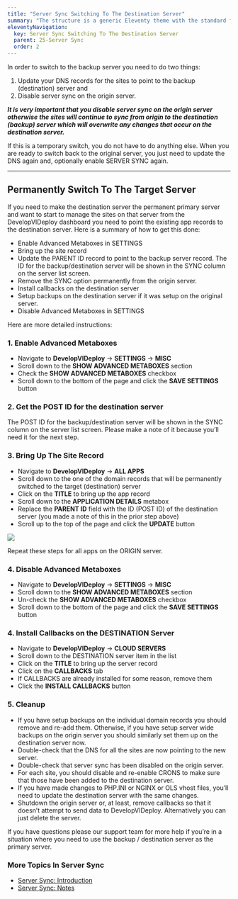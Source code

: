 ```yaml
---
title: "Server Sync Switching To The Destination Server"
summary: "The structure is a generic Eleventy theme with the standard folder and file names."
eleventyNavigation:
  key: Server Sync Switching To The Destination Server
  parent: 25-Server Sync
  order: 2
---
```

In order to switch to the backup server you need to do two things:

1.  Update your DNS records for the sites to point to the backup (destination) server and
2.  Disable server sync on the origin server.

_**It is very important that you disable server sync on the origin server otherwise the sites will continue to sync from origin to the destination (backup) server which will overwrite any changes that occur on the destination server.**_

If this is a temporary switch, you do not have to do anything else. When you are ready to switch back to the original server, you just need to update the DNS again and, optionally enable SERVER SYNC again.

- - -

## Permanently Switch To The Target Server

If you need to make the destination server the permanent primary server and want to start to manage the sites on that server from the DevelopVIDeploy dashboard you need to point the existing app records to the destination server. Here is a summary of how to get this done:

*   Enable Advanced Metaboxes in SETTINGS
*   Bring up the site record
*   Update the PARENT ID record to point to the backup server record. The ID for the backup/destination server will be shown in the SYNC column on the server list screen.
*   Remove the SYNC option permanently from the origin server.
*   Install callbacks on the destination server
*   Setup backups on the destination server if it was setup on the original server.
*   Disable Advanced Metaboxes in SETTINGS

Here are more detailed instructions:

### 1\. Enable Advanced Metaboxes

*   Navigate to **DevelopVIDeploy** → **SETTINGS** → **MISC**
*   Scroll down to the **SHOW ADVANCED METABOXES** section
*   Check the **SHOW ADVANCED METABOXES** checkbox
*   Scroll down to the bottom of the page and click the **SAVE SETTINGS** button

### 2\. Get the POST ID for the destination server

The POST ID for the backup/destination server will be shown in the SYNC column on the server list screen. Please make a note of it because you’ll need it for the next step.

### 3\. Bring Up The Site Record

*   Navigate to **DevelopVIDeploy** → **ALL APPS**
*   Scroll down to the one of the domain records that will be permanently switched to the target (destination) server
*   Click on the **TITLE** to bring up the app record
*   Scroll down to the **APPLICATION DETAILS** metabox
*   Replace the **PARENT ID** field with the ID (POST ID) of the destination server (you made a note of this in the prior step above)
*   Scroll up to the top of the page and click the **UPDATE** button

[![](https://web.archive.org/web/20240529151045im_/https://wpclouddeploy.com/wp-content/uploads/2024/01/wpcd-50-server-sync-edit-site-record-01.png)](https://web.archive.org/web/20240529151045/https://wpclouddeploy.com/wp-content/uploads/2024/01/wpcd-50-server-sync-edit-site-record-01.png)

Repeat these steps for all apps on the ORIGIN server.

### 4\. Disable Advanced Metaboxes

*   Navigate to **DevelopVIDeploy** → **SETTINGS** → **MISC**
*   Scroll down to the **SHOW ADVANCED METABOXES** section
*   Un-check the **SHOW ADVANCED METABOXES** checkbox
*   Scroll down to the bottom of the page and click the **SAVE SETTINGS** button

### 4\. Install Callbacks on the DESTINATION Server

*   Navigate to **DevelopVIDeploy** → **CLOUD SERVERS**
*   Scroll down to the DESTINATION server item in the list
*   Click on the **TITLE** to bring up the server record
*   Click on the **CALLBACKS** tab
*   If CALLBACKS are already installed for some reason, remove them
*   Click the **INSTALL CALLBACKS** button

### 5\. Cleanup

*   If you have setup backups on the individual domain records you should remove and re-add them. Otherwise, if you have setup server wide backups on the origin server you should similarly set them up on the destination server now.
*   Double-check that the DNS for all the sites are now pointing to the new server.
*   Double-check that server sync has been disabled on the origin server.
*   For each site, you should disable and re-enable CRONS to make sure that those have been added to the destination server.
*   If you have made changes to PHP.INI or NGINX or OLS vhost files, you’ll need to update the destination server with the same changes.
*   Shutdown the origin server or, at least, remove callbacks so that it doesn’t attempt to send data to DevelopVIDeploy. Alternatively you can just delete the server.

If you have questions please our support team for more help if you’re in a situation where you need to use the backup / destination server as the primary server.

### More Topics In Server Sync

*   [Server Sync: Introduction](https://web.archive.org/web/20240529151045/https://wpclouddeploy.com/documentation/wpcloud-deploy-addons-and-upgrades/server-sync-introduction/)
*   [Server Sync: Notes](https://web.archive.org/web/20240529151045/https://wpclouddeploy.com/documentation/wpcloud-deploy-addons-and-upgrades/server-sync-notes/)
